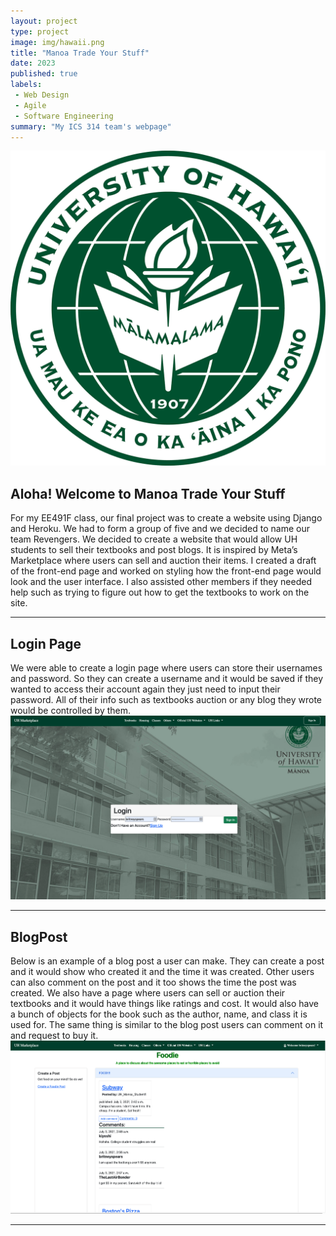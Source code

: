 ```yaml
---
layout: project
type: project
image: img/hawaii.png
title: "Manoa Trade Your Stuff"
date: 2023
published: true
labels:
 - Web Design
 - Agile
 - Software Engineering
summary: "My ICS 314 team's webpage"
---
```

<img src="../img/seal.png">
<h2> Aloha! Welcome to Manoa Trade Your Stuff </h2>
For my EE491F class, our final project was to create a website using Django and Heroku. We had to form a group of five and we decided to name our team Revengers. We decided to create a website that would allow UH students to sell their textbooks and post blogs. It is inspired by Meta’s Marketplace where users can sell and auction their items.  I created a draft of the front-end page and worked on styling how the front-end page would look and the user interface. I also assisted other members if they needed help such as trying to figure out how to get the textbooks to work on the site.
<hr>
<h2> Login Page </h2>
We were able to create a login page where users can store their usernames and password. So they can create a username and it would be saved if they wanted to access their account again they just need to input their password. All of their info such as textbooks auction or any blog they wrote would be controlled by them. 
<img src="../img/login.png">
<hr>
<h2> BlogPost </h2>
Below is an example of a blog post a user can make. They can create a post and it would show who created it and the time it was created. Other users can also comment on the post and it too shows the time the post was created. We also have a page where users can sell or auction their textbooks and it would have things like ratings and cost. It would also have a bunch of objects for the book such as the author, name, and class it is used for. The same thing is similar to the blog post users can comment on it and request to buy it.
<img src="../img/food.png">
<hr>
